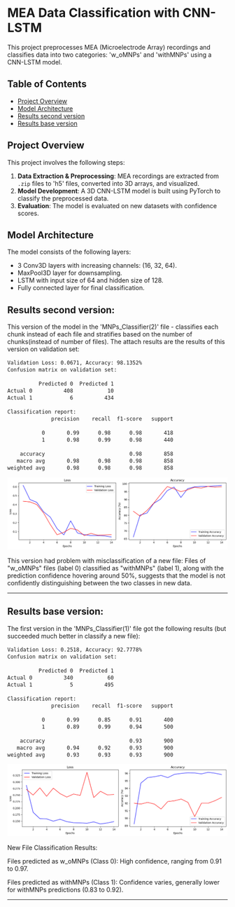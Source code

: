 # MEA Data Classification with CNN-LSTM

This project preprocesses MEA (Microelectrode Array) recordings and classifies data into two categories: 'w_oMNPs' and 'withMNPs' using a CNN-LSTM model.

## Table of Contents
- [Project Overview](#project-overview)
- [Model Architecture](#model-architecture)
- [Results second version](#results-second-version)
- [Results base version](#results-base-version)

## Project Overview
This project involves the following steps:
1. **Data Extraction & Preprocessing**: MEA recordings are extracted from `.zip` files to 'h5' files, converted into 3D arrays, and visualized.
2. **Model Development**: A 3D CNN-LSTM model is built using PyTorch to classify the preprocessed data.
3. **Evaluation**: The model is evaluated on new datasets with confidence scores.

## Model Architecture
The model consists of the following layers:
- 3 Conv3D layers with increasing channels: (16, 32, 64).
- MaxPool3D layer for downsampling.
- LSTM with input size of 64 and hidden size of 128.
- Fully connected layer for final classification.

## Results second version:
This version of the model in the 'MNPs_Classifier(2)' file - classifies each chunk instead of each file and stratifies based on the number of chunks(instead of number of files).
The attach results are the results of this version on validation set: 

    Validation Loss: 0.0671, Accuracy: 98.1352%
    Confusion matrix on validation set:
    
              Predicted 0  Predicted 1
    Actual 0          408           10
    Actual 1            6          434
    
    Classification report:
                  precision    recall  f1-score   support
    
               0       0.99      0.98      0.98       418
               1       0.98      0.99      0.98       440
    
        accuracy                           0.98       858
       macro avg       0.98      0.98      0.98       858
    weighted avg       0.98      0.98      0.98       858
    
    
    
![png](README_files/1.png)


This version had problem with misclassification of a new file:
Files of "w_oMNPs" files (label 0) classified as "withMNPs" (label 1), along with the prediction confidence hovering around 50%,
suggests that the model is not confidently distinguishing between the two classes in new data.


---
## Results base version:
The first version in the 'MNPs_Classifier(1)' file got the following results (but succeeded much better in classify a new file):

    Validation Loss: 0.2518, Accuracy: 92.7778%
    Confusion matrix on validation set:
    
              Predicted 0  Predicted 1
    Actual 0          340           60
    Actual 1            5          495
    
    Classification report:
                  precision    recall  f1-score   support
    
               0       0.99      0.85      0.91       400
               1       0.89      0.99      0.94       500
    
        accuracy                           0.93       900
       macro avg       0.94      0.92      0.93       900
    weighted avg       0.93      0.93      0.93       900
    
    
    
![png](README_files/2.png)


New File Classification Results:

Files predicted as w_oMNPs (Class 0):  High confidence, ranging from 0.91 to 0.97.

Files predicted as withMNPs (Class 1): Confidence varies, generally lower for withMNPs predictions (0.83 to 0.92).
 
---
